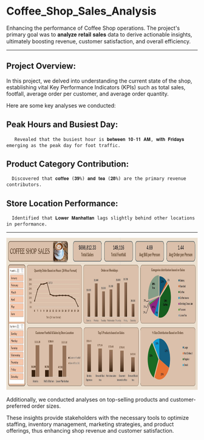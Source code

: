 # Coffee_Shop_Sales_Analysis
Enhancing the performance of Coffee Shop operations. The project's primary goal was to 𝐚𝐧𝐚𝐥𝐲𝐳𝐞 𝐫𝐞𝐭𝐚𝐢𝐥 𝐬𝐚𝐥𝐞𝐬 data to derive actionable insights, ultimately boosting revenue, customer satisfaction, and overall efficiency.

---------------------------------------------

 
## Project Overview:
In this project, we delved into understanding the current state of the shop, establishing vital Key Performance Indicators (KPIs) such as total sales, footfall, average order per customer, and average order quantity.

Here are some key analyses we conducted:

## Peak Hours and Busiest Day:  
       Revealed that the busiest hour is 𝐛𝐞𝐭𝐰𝐞𝐞𝐧 𝟏𝟎-𝟏𝟏 𝐀𝐌, 𝐰𝐢𝐭𝐡 𝐅𝐫𝐢𝐝𝐚𝐲𝐬 emerging as the peak day for foot traffic.
## Product Category Contribution: 
      Discovered that 𝐜𝐨𝐟𝐟𝐞𝐞 (𝟑𝟗%) 𝐚𝐧𝐝 𝐭𝐞𝐚 (𝟐𝟖%) are the primary revenue contributors.
## Store Location Performance: 
      Identified that 𝐋𝐨𝐰𝐞𝐫 𝐌𝐚𝐧𝐡𝐚𝐭𝐭𝐚𝐧 lags slightly behind other locations in performance.

----------------------------------------------------------------------------------------------

<img src="images/Coffee Shop Sales Excel Dashboard.JPG?raw=true" height="400vh"/>

Additionally, we conducted analyses on top-selling products and customer-preferred order sizes.

These insights provide stakeholders with the necessary tools to optimize staffing, inventory management, marketing strategies, and product offerings, thus enhancing shop revenue and customer satisfaction.
